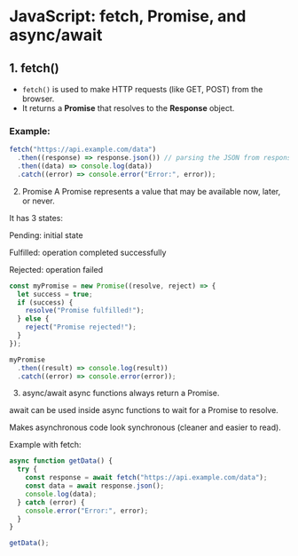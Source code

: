 # JavaScript: fetch, Promise, and async/await

## 1. fetch()

- `fetch()` is used to make HTTP requests (like GET, POST) from the browser.
- It returns a **Promise** that resolves to the **Response** object.

### Example:

```js
fetch("https://api.example.com/data")
  .then((response) => response.json()) // parsing the JSON from response
  .then((data) => console.log(data))
  .catch((error) => console.error("Error:", error));
```

2. Promise
   A Promise represents a value that may be available now, later, or never.

It has 3 states:

Pending: initial state

Fulfilled: operation completed successfully

Rejected: operation failed

```js
const myPromise = new Promise((resolve, reject) => {
  let success = true;
  if (success) {
    resolve("Promise fulfilled!");
  } else {
    reject("Promise rejected!");
  }
});

myPromise
  .then((result) => console.log(result))
  .catch((error) => console.error(error));
```

3. async/await
   async functions always return a Promise.

await can be used inside async functions to wait for a Promise to resolve.

Makes asynchronous code look synchronous (cleaner and easier to read).

Example with fetch:

```js
async function getData() {
  try {
    const response = await fetch("https://api.example.com/data");
    const data = await response.json();
    console.log(data);
  } catch (error) {
    console.error("Error:", error);
  }
}

getData();
```
